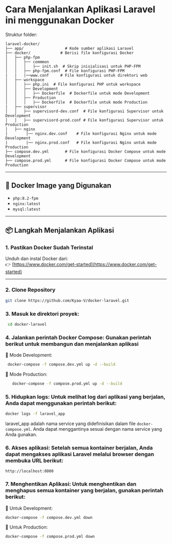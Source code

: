 # Cara Menjalankan Aplikasi Laravel ini menggunakan Docker

Struktur folder:
```
laravel-docker/
├── app/                  # Kode sumber aplikasi Laravel
├── docker/             # Berisi file konfigurasi Docker
│   ├── php-fpm
│   │   ├── commmon
│   │   │   ├── init.sh  # Skrip inisialisasi untuk PHP-FPM
│   │   ├── php-fpm.conf  # File konfigurasi PHP-FPM
|   |   |──www.conf     # File konfigurasi untuk direktori web
│   ├── workspace
│   │   ├── php.ini  # File konfigurasi PHP untuk workspace
│   │   ├── Development
│   │   │   ├── Dockerfile  # Dockerfile untuk mode Development
│   │   ├── Production
│   │   │   ├── Dockerfile  # Dockerfile untuk mode Production
|   ├── supervisor
│   │   ├── supervisord-dev.conf  # File konfigurasi Supervisor untuk Development
│   │   ├── supervisord-prod.conf # File konfigurasi Supervisor untuk Production
│   ├── nginx
|        |── nginx.dev.conf    # File konfigurasi Nginx untuk mode Development
|        |── nginx.prod.conf   # File konfigurasi Nginx untuk mode Production
├── compose.dev.yml       # File konfigurasi Docker Compose untuk mode Development
├── compose.prod.yml      # File konfigurasi Docker Compose untuk mode Production
```
---

## 🐳 Docker Image yang Digunakan

- `php:8.2-fpm`
- `nginx:latest`
- `mysql:latest`

---

## 📦 Langkah Menjalankan Aplikasi

### 1. Pastikan Docker Sudah Terinstal

Unduh dan instal Docker dari:  
👉 [https://www.docker.com/get-started](https://www.docker.com/get-started)

---

### 2. Clone Repository

```bash
git clone https://github.com/Kyaa-V/docker-laravel.git
```

### 3. **Masuk ke direktori proyek**:
   ```bash
    cd docker-laravel
   ```

### 4. **Jalankan perintah Docker Compose**: Gunakan perintah berikut untuk membangun dan menjalankan aplikasi
   🔧 Mode Development:

   ```bash
    docker-compose -f compose.dev.yml up -d --build
   ```

   🚀 Mode Production:
   ```bash
      docker-compose -f compose.prod.yml up -d --build
   ```

### 5. **Hidupkan logs**: Untuk melihat log dari aplikasi yang berjalan, Anda dapat menggunakan perintah berikut:
   ```bash
   docker logs -f laravel_app
   ```
   laravel_app adalah nama service yang didefinisikan dalam file `docker-compose.yml`. Anda dapat menggantinya sesuai dengan nama service yang Anda gunakan.

### 6. **Akses aplikasi**: Setelah semua kontainer berjalan, Anda dapat mengakses aplikasi Laravel melalui browser dengan membuka URL berikut:
   ```
   http://localhost:8000
   ```

### 7. **Menghentikan Aplikasi**: Untuk menghentikan dan menghapus semua kontainer yang berjalan, gunakan perintah berikut:
   🔧 Untuk Development:

   ```bash
   docker-compose -f compose.dev.yml down
   ```
   🚀 Untuk Production:
   
   ```bash
   docker-compose -f compose.prod.yml down
   ```
